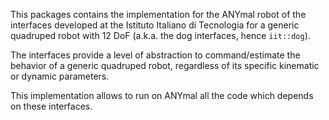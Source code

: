 This packages contains the implementation for the ANYmal robot of the interfaces developed at the 
Istituto Italiano di Tecnologia for a generic quadruped robot with 12 DoF (a.k.a. the dog interfaces, hence `iit::dog`).

The interfaces provide a level of abstraction to command/estimate the behavior of a generic quadruped robot, regardless of its specific 
kinematic or dynamic parameters.

This implementation allows to run on ANYmal all the code which depends on these interfaces.

